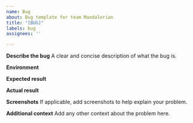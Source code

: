 ```yaml
---
name: Bug
about: Bug template for team Mandalorian
title: "[BUG]"
labels: bug
assignees: ''

---
```


**Describe the bug**
A clear and concise description of what the bug is.

**Environment**


**Expected result**

**Actual result**

**Screenshots**
If applicable, add screenshots to help explain your problem.

**Additional context**
Add any other context about the problem here.
